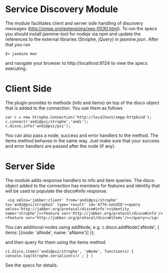 Service Discovery Module
======================== 
The module facilitates client and server side handling of discovery messages (http://xmpp.org/extensions/xep-0030.html). To run the specs you should install jasmine-tool for nodejs via npm and update the references to the external libraries (Strophe, jQuery) in jasmine.json. After that you run
    
    $> jasmine mon

and navigate your browser to http://localhost:8124 to view the specs executing.

Client Side
========================
The plugin provides to methods (info and items) on top of the disco object that is added to the connection. You use them as follows

    var c = new Strophe.Connection('http://localhost/xmpp-httpbind');
    c.connect('andi@psi/strophe','andi');
    c.disco.info('andi@psi/psi');

You can also pass a node, success and error handlers to the method. The items method behaves in the same way. Just make sure that your success and error handlers are passed after the node (if any).


Server Side
========================
 The module adds response handlers to info and item queries. The disco object added to the connection has members for features and identity that will be used to populate the disco#info response.

     <iq xmlns='jabber:client' from='andi@psi/strophe' to='andi@psi/strophe2' type='result' id='4774:sendIQ'><query xmlns='http://jabber.org/protocol/disco#info'><identity name='strophe'/><feature var='http://jabber.org/protocol/disco#info'/><feature var='http://jabber.org/protocol/disco#items'/></query></iq>

You can additional nodes using addNode, e.g. 
    c.disco.addNode('aNode', { items: [{node: 'aNode', name: 'aName'}]  });

and then query for them using the items method

    c1.disco.items('andi@psi/strophe', 'aNode', function(s) { console.log(Strophe.serialize(s)) ; } )

See the specs for details.
    
    
